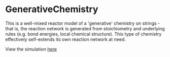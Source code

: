 GenerativeChemistry
===================

This is a well-mixed reactor model of a 'generative' chemistry on strings - that is, the reaction network is generated from stoichiometry and underlying rules (e.g. bond energies, local chemical structure). This type of chemistry effectively self-extends its own reaction network at need.

View the simulation <a href="index.html">here</a>